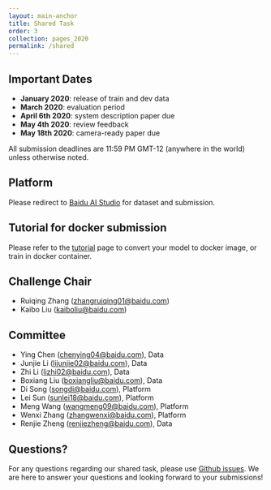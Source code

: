 ```yaml
---
layout: main-anchor
title: Shared Task
order: 3
collection: pages_2020
permalink: /shared
---
```

## Important Dates
- **January 2020**: release of train and dev data
- **March 2020**: evaluation period
- **April 6th 2020**: system description paper due
- **May 4th 2020**: review feedback
- **May 18th 2020**: camera-ready paper due

All submission deadlines are 11:59 PM GMT-12 (anywhere in the world) unless otherwise noted.

## Platform
Please redirect to [Baidu AI Studio](https://aistudio.baidu.com/aistudio/competition/detail/18?lang=en) for dataset and submission.

## Tutorial for docker submission
Please refer to the [tutorial](https://autosimtrans.github.io/tutorial) page to convert your model to docker image, or train in docker container.


## Challenge Chair
- Ruiqing Zhang (zhangruiqing01@baidu.com)
- Kaibo Liu (kaiboliu@baidu.com)

## Committee
- Ying Chen (chenying04@baidu.com), Data
- Junjie Li (lijunjie02@baidu.com), Data
- Zhi Li (lizhi02@baidu.com), Data
- Boxiang Liu (boxiangliu@baidu.com), Data
- Di Song (songdi@baidu.com), Platform
- Lei Sun (sunlei18@baidu.com), Platform
- Meng Wang (wangmeng09@baidu.com), Platform
- Wenxi Zhang (zhangwenxi@baidu.com), Platform
- Renjie Zheng (renjiezheng@baidu.com), Data

## Questions?
For any questions regarding our shared task, please use [Github issues](https://github.com/autosimtrans/AutoSimTrans-Shared-Task-2020/issues). We are here to answer your questions and looking forward to your submissions!
